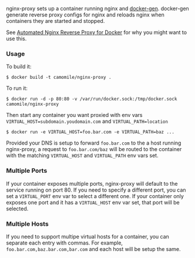 nginx-proxy sets up a container running nginx and [docker-gen][1].  docker-gen generate reverse proxy configs for nginx and reloads nginx when containers they are started and stopped.

See [Automated Nginx Reverse Proxy for Docker][2] for why you might want to use this.

### Usage

To build it:

    $ docker build -t camomile/nginx-proxy .

To run it:

    $ docker run -d -p 80:80 -v /var/run/docker.sock:/tmp/docker.sock camomile/nginx-proxy

Then start any container you want proxied with env vars `VIRTUAL_HOST=subdomain.youdomain.com` and `VIRTUAL_PATH=location`

    $ docker run -e VIRTUAL_HOST=foo.bar.com -e VIRTUAL_PATH=baz ...

Provided your DNS is setup to forward `foo.bar.com` to the a host running nginx-proxy, a request to `foo.bar.com/baz` will be routed to the container with the matching `VIRTUAL_HOST` and `VIRTUAL_PATH` env vars set.

### Multiple Ports

If your container exposes multiple ports, nginx-proxy will default to the service running on port 80.  If you need to specify a different port, you can set a `VIRTUAL_PORT` env var to select a different one.  If your container only exposes one port and it has a `VIRTUAL_HOST` env var set, that port will be selected.

  [1]: https://github.com/jwilder/docker-gen
  [2]: http://jasonwilder.com/blog/2014/03/25/automated-nginx-reverse-proxy-for-docker/

### Multiple Hosts

If you need to support multipe virtual hosts for a container, you can separate each entry with commas.  For example, `foo.bar.com,baz.bar.com,bar.com` and each host will be setup the same.
